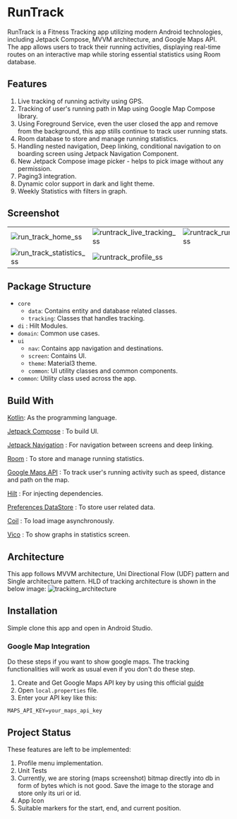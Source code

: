 # RunTrack

RunTrack is a Fitness Tracking app utilizing modern Android technologies, including
Jetpack Compose, MVVM architecture, and Google Maps API. The app allows users to
track their running activities, displaying real-time routes on an interactive map
while storing essential statistics using Room database.

## Features
1. Live tracking of running activity using GPS.
2. Tracking of user's running path in Map using Google Map Compose library.
3. Using Foreground Service, even the user closed the app and remove
   from the background, this app stills continue to track user running stats.
4. Room database to store and manage running statistics.
5. Handling nested navigation, Deep linking, conditional navigation to on
   boarding screen using Jetpack Navigation Component.
6. New Jetpack Compose image picker - helps to pick image
   without any permission.
7. Paging3 integration.
8. Dynamic color support in dark and light theme.
9. Weekly Statistics with filters in graph.

## Screenshot

|                                                                                                                         |                                                                                                                           |                                                                                                                          |
|-------------------------------------------------------------------------------------------------------------------------|---------------------------------------------------------------------------------------------------------------------------|--------------------------------------------------------------------------------------------------------------------------|
| ![run_track_home_ss](https://github.com/sDevPrem/run-track/assets/130966261/1e7828dc-555f-49a6-92aa-c7caea944cb2)       | ![runtrack_live_tracking_ss](https://github.com/sDevPrem/run-track/assets/130966261/4cd52d04-7745-484b-b5be-f6b2c0c72f71) | ![runtrack_running_info_ss](https://github.com/sDevPrem/run-track/assets/130966261/b684d4a5-e443-4413-a832-0f63992fe89c) |
| ![run_track_statistics_ss](https://github.com/sDevPrem/run-track/assets/130966261/b9d92744-7de1-461e-b96f-56950689e0a4) | ![runtrack_profile_ss](https://github.com/sDevPrem/run-track/assets/130966261/bfa0db6b-7ad6-4b22-abcf-d6f6393178f1)       |

## Package Structure

* `core`
    * `data`: Contains entity and database related classes.
    * `tracking`: Classes that handles tracking.
* `di` : Hilt Modules.
* `domain`: Common use cases.
* `ui`
    * `nav`: Contains app navigation and destinations.
    * `screen`: Contains UI.
    * `theme`: Material3 theme.
    * `common`: UI utility classes and common components.
* `common`: Utility class used across the app.

## Build With

[Kotlin](https://kotlinlang.org/):
As the programming language.

[Jetpack Compose](https://developer.android.com/jetpack/compose) :
To build UI.

[Jetpack Navigation](https://developer.android.com/jetpack/compose/navigation) :
For navigation between screens and deep linking.

[Room](https://developer.android.com/jetpack/androidx/releases/room) :
To store and manage running statistics.

[Google Maps API](https://developers.google.com/maps/documentation/android-sdk) :
To track user's running activity such as speed, distance and path on the map.

[Hilt](https://developer.android.com/training/dependency-injection/hilt-android) :
For injecting dependencies.

[Preferences DataStore](https://developer.android.com/topic/libraries/architecture/datastore) :
To store user related data.

[Coil](https://coil-kt.github.io/coil/compose/) :
To load image asynchronously.

[Vico](https://patrykandpatrick.com/vico/) :
To show graphs in statistics screen.

## Architecture

This app follows MVVM architecture, Uni Directional Flow (UDF) pattern and Single architecture
pattern.
HLD of tracking architecture is shown in the below image:
![tracking_architecture](https://github.com/sDevPrem/run-track/assets/130966261/932e9df7-cf34-4902-aa84-73a6431ca236)

## Installation

Simple clone this app and open in Android Studio.

### Google Map Integration

Do these steps if you want to show google maps. The tracking
functionalities will work as usual even if you don't do
these step.

1. Create and Get Google Maps API key by using this official
   [guide](https://developers.google.com/maps/documentation/android-sdk/get-api-key)
2. Open `local.properties` file.
3. Enter your API key like this:

```
MAPS_API_KEY=your_maps_api_key
```

## Project Status

These features are left to be implemented:

1. Profile menu implementation.
2. Unit Tests
3. Currently, we are storing (maps screenshot) bitmap directly into db in form of bytes
   which is not good. Save the image to the storage and store only its uri or id.
4. App Icon
5. Suitable markers for the start, end, and current position.
